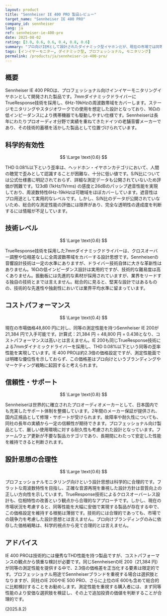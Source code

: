```yaml
---
layout: product
title: "Sennheiser IE 400 PRO 製品レビュー"
target_name: "Sennheiser IE 400 PRO"
company_id: sennheiser
lang: ja
ref: sennheiser-ie-400-pro
date: 2025-08-02
rating: [3.0, 0.6, 0.6, 0.4, 0.8, 0.6]
summary: "プロ向けIEMとして設計されたダイナミック型イヤホンだが、現在の市場では同等性能製品が大幅に安価で入手可能"
tags: [インイヤーモニター, ダイナミック型, プロフェッショナル, モニタリング]
permalink: /products/ja/sennheiser-ie-400-pro/
---
```

## 概要

Sennheiser IE 400 PROは、プロフェッショナル向けインイヤーモニタリングイヤホンとして開発された製品です。7mmダイナミックドライバーにTrueResponse技術を採用し、6Hz-19kHzの周波数帯域をカバーします。ステージモニタリングやスタジオワークでの使用を想定した設計となっており、16Ωの低インピーダンスにより携帯機器でも駆動しやすい仕様です。Sennheiserは長年にわたりプロオーディオ分野で実績を重ねてきたドイツの老舗音響メーカーであり、その技術的蓄積を活かした製品として位置づけられています。

## 科学的有効性

$$ \Large \text{0.6} $$

THD 0.08%以下という歪率は、ヘッドホン・イヤホンカテゴリにおいて、人間の聴覚で歪みとして認識することが困難な、十分に低い値です。S/N比については公式仕様書に明記されておらず、詳細な測定データも公開されていないため評価が困難です。123dB (1kHz/1Vrms) の感度と26dBのパッシブ遮音性能を実現しており、周波数特性6Hz-19kHzは可聴域をほぼカバーしています。遮音性はプロ用途として実用的なレベルです。しかし、S/N比のデータが公開されていないため、総合的な測定性能の評価には限界があり、完全な透明性の達成度を判断するには情報が不足しています。

## 技術レベル

$$ \Large \text{0.6} $$

TrueResponse技術を採用した7mmダイナミックドライバーは、クロスオーバー調整や位相差なしに全周波数帯域をカバーする設計思想です。Sennheiserの音響設計技術は一定の水準にありますが、ドライバー技術自体に大きな革新性はありません。16Ωの低インピーダンス設計は実用的ですが、技術的な難易度は高くありません。振動板には先進的な素材が採用されていますが、業界をリードする独自の技術とまでは言えません。総合的に見ると、堅実な設計ではあるものの、技術的な先進性や独創性においては業界平均水準に留まっています。

## コストパフォーマンス

$$ \Large \text{0.4} $$

現在の市場価格48,800 円に対し、同等の測定性能を持つSennheiser IE 200が21,384 円で入手可能です。計算式：21,384 円 ÷ 48,800 円 = 0.438となり、コストパフォーマンスは高いとは言えません。IE 200も同じTrueResponse技術による7mmダイナミックドライバーを採用し、THD 0.08%以下という同等の歪率性能を実現しています。IE 400 PROは約2.3倍の価格設定ですが、測定性能面では明確な優位性を示しておらず、この価格差はプロ向けというブランディングやマーケティング戦略に起因すると考えられます。

## 信頼性・サポート

$$ \Large \text{0.8} $$

Sennheiserは世界的に確立されたプロオーディオメーカーとして、日本国内でも充実したサポート体制を整備しています。2年間のメーカー保証が提供され、国内正規品として修理・サポートが受けられます。故障率や耐久性についても、同社の長年の実績から一定の信頼性が期待できます。プロフェッショナル向け製品として、厳しい使用環境に対する耐久性も考慮された設計となっています。ファームウェア更新が不要な製品カテゴリであり、長期間にわたって安定した性能を維持できると判断されます。

## 設計思想の合理性

$$ \Large \text{0.6} $$

プロフェッショナルモニタリング向けという設計思想は科学的に合理的です。フラットな周波数特性を目指し、正確な音源再現を重視した設計方針は音質向上の正しい方向性を示しています。TrueResponse技術によるクロスオーバーレス設計も、位相特性の改善という観点から合理的なアプローチです。しかし、現在の市場状況を考慮すると、同等性能を大幅に安価で実現する製品が存在する中で、この価格設定を維持する根拠は薄弱です。技術的には合理的であっても、市場での競争力を考慮した設計思想とは言えません。プロ向けブランディングのみに依存した価格戦略は、科学的視点から見て合理的とは言えません。

## アドバイス

IE 400 PROは技術的には優秀なTHD性能を持つ製品ですが、コストパフォーマンスの観点から慎重な検討が必要です。同じSennheiserのIE 200（21,384 円）が同等の測定性能を提供する中で、2.3倍の価格差を正当化する要素は限定的です。プロフェッショナル用途でSennheiserブランドを重視する場合は選択肢となりますが、同社のIE 200やIE 500 PRO、さらに上位のIE 600も含めて総合的に比較検討することをお勧めします。測定性能を重視する購入者には、まず同等性能のより安価な選択肢を検証し、その上で追加投資の価値を判断することが合理的です。

(2025.8.2)
